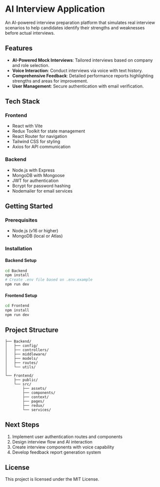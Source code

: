 # AI Interview Application

An AI-powered interview preparation platform that simulates real interview scenarios to help candidates identify their strengths and weaknesses before actual interviews.

## Features

- **AI-Powered Mock Interviews**: Tailored interviews based on company and role selection.
- **Voice Interaction**: Conduct interviews via voice with text history.
- **Comprehensive Feedback**: Detailed performance reports highlighting strengths and areas for improvement.
- **User Management**: Secure authentication with email verification.

## Tech Stack

### Frontend

- React with Vite
- Redux Toolkit for state management
- React Router for navigation
- Tailwind CSS for styling
- Axios for API communication

### Backend

- Node.js with Express
- MongoDB with Mongoose
- JWT for authentication
- Bcrypt for password hashing
- Nodemailer for email services

## Getting Started

### Prerequisites

- Node.js (v16 or higher)
- MongoDB (local or Atlas)

### Installation

#### Backend Setup

```bash
cd Backend
npm install
# Create .env file based on .env.example
npm run dev
```

#### Frontend Setup

```bash
cd Frontend
npm install
npm run dev
```

## Project Structure

```
├── Backend/
│   ├── config/
│   ├── controllers/
│   ├── middleware/
│   ├── models/
│   ├── routes/
│   └── utils/
│
└── Frontend/
    ├── public/
    └── src/
        ├── assets/
        ├── components/
        ├── context/
        ├── pages/
        ├── redux/
        └── services/
```

## Next Steps

1. Implement user authentication routes and components
2. Design interview flow and AI interaction
3. Create interview components with voice capability
4. Develop feedback report generation system

## License

This project is licensed under the MIT License.

